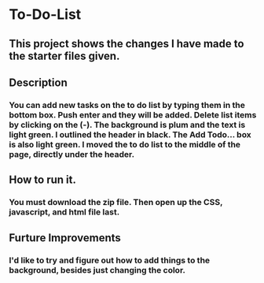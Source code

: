 # To-Do-List
## This project shows the changes I have made to the starter files given.

## Description
### You can add new tasks on the to do list by typing them in the bottom box. Push enter and they will be added. Delete list items by clicking on the (-). The background is plum and the text is light green. I outlined the header in black. The Add Todo... box is also light green. I moved the to do list to the middle of the page, directly under the header.

## How to run it.
### You must download the zip file. Then open up the CSS, javascript, and html file last. 

## Furture Improvements
### I'd like to try and figure out how to add things to the background, besides just changing the color.  

